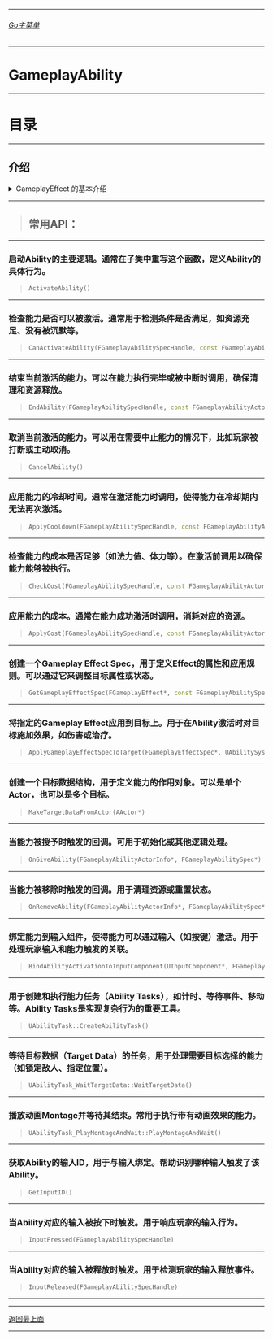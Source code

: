 ___________________________________________________________________________________________
###### [Go主菜单](../MainMenu.md)
___________________________________________________________________________________________
# GameplayAbility

------

# 目录



------



## 介绍


<details>
<summary>GameplayEffect 的基本介绍</summary>

>### Gameplay Ability 的基本概念
>
>`GameplayAbility` 是一种数据驱动的对象，可以通过 Blueprint 或 C++ 实现。它封装了技能的启动、执行、冷却以及结束的完整流程，并且能够与 `GameplayEffect`、`GameplayTags`、`GameplayCue` 等其他 GAS 组件紧密集成。
>
>### Gameplay Ability 的关键组件
>
>1. **Ability Input**:
>
>   - **描述**：指定触发该技能的输入事件或按键，可以通过输入映射（Input Mapping）配置。
>   - **示例**：按下键盘上的“F”键触发一个火球技能。
>
>2. **Ability Activation**:
>
>   - **描述**：定义了技能何时以及如何被激活。可以在满足特定条件时手动或自动激活。
>   - **示例**：当玩家按下技能按钮并且法力值足够时，激活该技能。
>
>3. **Ability Cost**:
>
>   - **描述**：技能激活时的消耗，例如法力值、体力值等，可以通过 `GameplayEffect` 来实现。
>   - **示例**：每次使用火球技能消耗 20 点法力值。
>
>4. **Cooldown**:
>
>   - **描述**：定义技能的冷却时间，即再次激活技能之前需要等待的时间。
>   - **示例**：火球技能使用后需要等待 5 秒才能再次使用。
>
>5. **Ability Tasks**:
>
>   - **描述**：用于定义技能的具体执行流程，可以通过内置的 Ability Task 或自定义的任务来实现复杂的行为。
>   - **示例**：创建一个任务链，依次执行移动、施法、击中效果等操作。
>
>6. **Gameplay Tags**:
>
>   - **描述**：用于标记技能的特性、类型或其他属性，可以用于筛选、限制或触发其他行为。
>   - **示例**：给火球技能添加“火焰”标签，可以在游戏中识别并处理与火焰相关的逻辑。
>
>7. **Commit Ability**:
>
>   - **描述**：在技能成功激活后，执行与资源消耗、状态改变等相关的操作。
>
>   - **示例**：成功释放火球技能后，扣除玩家的法力值并进入冷却状态。

------

</details>



------

> ## 常用API：

------

### 启动Ability的主要逻辑。通常在子类中重写这个函数，定义Ability的具体行为。

> ```cpp
> ActivateAbility()
> ```

------

### 检查能力是否可以被激活。通常用于检测条件是否满足，如资源充足、没有被沉默等。

> ```cpp
> CanActivateAbility(FGameplayAbilitySpecHandle, const FGameplayAbilityActorInfo*, const FGameplayTagContainer*)
> ```

------

### 结束当前激活的能力。可以在能力执行完毕或被中断时调用，确保清理和资源释放。

> ```cpp
> EndAbility(FGameplayAbilitySpecHandle, const FGameplayAbilityActorInfo*, const FGameplayAbilityActivationInfo, bool)
> ```

------

### 取消当前激活的能力。可以用在需要中止能力的情况下，比如玩家被打断或主动取消。

> ```cpp
> CancelAbility()
> ```

------

### 应用能力的冷却时间。通常在激活能力时调用，使得能力在冷却期内无法再次激活。

> ```cpp
> ApplyCooldown(FGameplayAbilitySpecHandle, const FGameplayAbilityActorInfo*, FGameplayAbilityActivationInfo)
> ```

------

### 检查能力的成本是否足够（如法力值、体力等）。在激活前调用以确保能力能够被执行。

> ```cpp
> CheckCost(FGameplayAbilitySpecHandle, const FGameplayAbilityActorInfo*)
> ```

------

### 应用能力的成本。通常在能力成功激活时调用，消耗对应的资源。

> ```cpp
> ApplyCost(FGameplayAbilitySpecHandle, const FGameplayAbilityActorInfo*, FGameplayAbilityActivationInfo)
> ```

------

### 创建一个Gameplay Effect Spec，用于定义Effect的属性和应用规则。可以通过它来调整目标属性或状态。

> ```cpp
> GetGameplayEffectSpec(FGameplayEffect*, const FGameplayAbilitySpecHandle)
> ```

------

### 将指定的Gameplay Effect应用到目标上。用于在Ability激活时对目标施加效果，如伤害或治疗。

> ```cpp
> ApplyGameplayEffectSpecToTarget(FGameplayEffectSpec*, UAbilitySystemComponent*)
> ```

------

### 创建一个目标数据结构，用于定义能力的作用对象。可以是单个Actor，也可以是多个目标。

> ```cpp
> MakeTargetDataFromActor(AActor*)
> ```

------

### 当能力被授予时触发的回调。可用于初始化或其他逻辑处理。

> ```cpp
> OnGiveAbility(FGameplayAbilityActorInfo*, FGameplayAbilitySpec*)
> ```

------

### 当能力被移除时触发的回调。用于清理资源或重置状态。

> ```cpp
> OnRemoveAbility(FGameplayAbilityActorInfo*, FGameplayAbilitySpec*)
> ```

------

### 绑定能力到输入组件，使得能力可以通过输入（如按键）激活。用于处理玩家输入和能力触发的关联。

> ```cpp
> BindAbilityActivationToInputComponent(UInputComponent*, FGameplayAbilityInputBinds)
> ```

------

### 用于创建和执行能力任务（Ability Tasks），如计时、等待事件、移动等。Ability Tasks是实现复杂行为的重要工具。

> ```cpp
> UAbilityTask::CreateAbilityTask()
> ```

------

### 等待目标数据（Target Data）的任务，用于处理需要目标选择的能力（如锁定敌人、指定位置）。

> ```cpp
> UAbilityTask_WaitTargetData::WaitTargetData()
> ```

------

### 播放动画Montage并等待其结束。常用于执行带有动画效果的能力。

> ```cpp
> UAbilityTask_PlayMontageAndWait::PlayMontageAndWait()
> ```

------

### 获取Ability的输入ID，用于与输入绑定。帮助识别哪种输入触发了该Ability。

> ```cpp
> GetInputID()
> ```

------

### 当Ability对应的输入被按下时触发。用于响应玩家的输入行为。

> ```cpp
> InputPressed(FGameplayAbilitySpecHandle)
> ```

------

### 当Ability对应的输入被释放时触发。用于检测玩家的输入释放事件。

> ```cpp
> InputReleased(FGameplayAbilitySpecHandle)
> ```

------


























___________________________________________________________________________________________

[返回最上面](#Go主菜单)

___________________________________________________________________________________________
